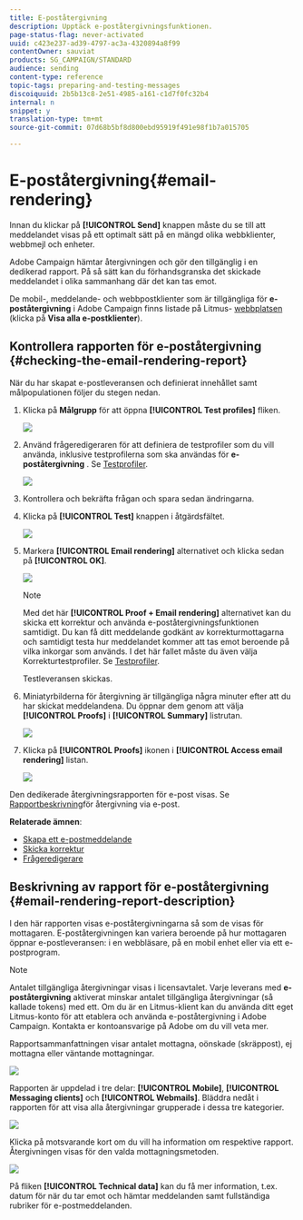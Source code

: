 ```yaml
---
title: E-poståtergivning
description: Upptäck e-poståtergivningsfunktionen.
page-status-flag: never-activated
uuid: c423e237-ad39-4797-ac3a-4320894a8f99
contentOwner: sauviat
products: SG_CAMPAIGN/STANDARD
audience: sending
content-type: reference
topic-tags: preparing-and-testing-messages
discoiquuid: 2b5b13c8-2e51-4985-a161-c1d7f0fc32b4
internal: n
snippet: y
translation-type: tm+mt
source-git-commit: 07d68b5bf8d800ebd95919f491e98f1b7a015705

---
```



# E-poståtergivning{#email-rendering}

Innan du klickar på **[!UICONTROL Send]** knappen måste du se till att meddelandet visas på ett optimalt sätt på en mängd olika webbklienter, webbmejl och enheter.

Adobe Campaign hämtar återgivningen och gör den tillgänglig i en dedikerad rapport. På så sätt kan du förhandsgranska det skickade meddelandet i olika sammanhang där det kan tas emot.

De mobil-, meddelande- och webbpostklienter som är tillgängliga för **e-poståtergivning** i Adobe Campaign finns listade på Litmus- [webbplatsen](https://litmus.com/email-testing) (klicka på **Visa alla e-postklienter**).

## Kontrollera rapporten för e-poståtergivning {#checking-the-email-rendering-report}

När du har skapat e-postleveransen och definierat innehållet samt målpopulationen följer du stegen nedan.

1. Klicka på **Målgrupp** för att öppna **[!UICONTROL Test profiles]** fliken.

   ![](assets/email_rendering_05.png)

1. Använd frågeredigeraren för att definiera de testprofiler som du vill använda, inklusive testprofilerna som ska användas för **e-poståtergivning** . Se [Testprofiler](../../audiences/using/managing-test-profiles.md).

   ![](assets/email_rendering_06.png)

1. Kontrollera och bekräfta frågan och spara sedan ändringarna.
1. Klicka på **[!UICONTROL Test]** knappen i åtgärdsfältet.

   ![](assets/email_rendering_07.png)

1. Markera **[!UICONTROL Email rendering]** alternativet och klicka sedan på **[!UICONTROL OK]**.

   ![](assets/email_rendering_08.png)

   >[!NOTE]
   >
   >Med det här **[!UICONTROL Proof + Email rendering]** alternativet kan du skicka ett korrektur och använda e-poståtergivningsfunktionen samtidigt. Du kan få ditt meddelande godkänt av korrekturmottagarna och samtidigt testa hur meddelandet kommer att tas emot beroende på vilka inkorgar som används. I det här fallet måste du även välja Korrekturtestprofiler. Se [Testprofiler](../../audiences/using/managing-test-profiles.md).

   Testleveransen skickas.

1. Miniatyrbilderna för återgivning är tillgängliga några minuter efter att du har skickat meddelandena. Du öppnar dem genom att välja **[!UICONTROL Proofs]** i **[!UICONTROL Summary]** listrutan.

   ![](assets/email_rendering_03.png)

1. Klicka på **[!UICONTROL Proofs]** ikonen i **[!UICONTROL Access email rendering]** listan.

   ![](assets/email_rendering_04.png)

Den dedikerade återgivningsrapporten för e-post visas. Se [Rapportbeskrivning](#email-rendering-report-description)för återgivning via e-post.

**Relaterade ämnen**:

* [Skapa ett e-postmeddelande](../../channels/using/creating-an-email.md)
* [Skicka korrektur](../../sending/using/sending-proofs.md)
* [Frågeredigerare](../../automating/using/editing-queries.md#about-query-editor)

## Beskrivning av rapport för e-poståtergivning {#email-rendering-report-description}

I den här rapporten visas e-poståtergivningarna så som de visas för mottagaren. E-poståtergivningen kan variera beroende på hur mottagaren öppnar e-postleveransen: i en webbläsare, på en mobil enhet eller via ett e-postprogram.

>[!NOTE]
>
>Antalet tillgängliga återgivningar visas i licensavtalet. Varje leverans med **e-poståtergivning** aktiverat minskar antalet tillgängliga återgivningar (så kallade tokens) med ett. Om du är en Litmus-klient kan du använda ditt eget Litmus-konto för att etablera och använda e-poståtergivning i Adobe Campaign. Kontakta er kontoansvarige på Adobe om du vill veta mer.

Rapportsammanfattningen visar antalet mottagna, oönskade (skräppost), ej mottagna eller väntande mottagningar.

![](assets/inbox_rendering_report.png)

Rapporten är uppdelad i tre delar: **[!UICONTROL Mobile]**, **[!UICONTROL Messaging clients]** och **[!UICONTROL Webmails]**. Bläddra nedåt i rapporten för att visa alla återgivningar grupperade i dessa tre kategorier.

![](assets/inbox_rendering_report_3.png)

Klicka på motsvarande kort om du vill ha information om respektive rapport. Återgivningen visas för den valda mottagningsmetoden.

![](assets/inbox_rendering_report_2.png)

På fliken **[!UICONTROL Technical data]** kan du få mer information, t.ex. datum för när du tar emot och hämtar meddelanden samt fullständiga rubriker för e-postmeddelanden.
